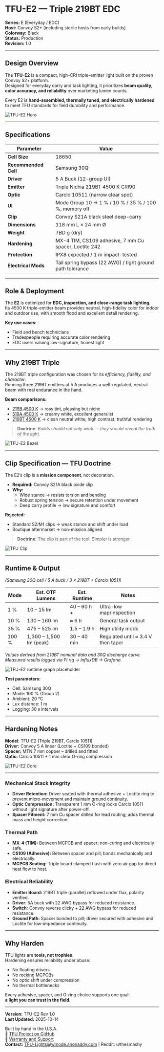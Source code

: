 # TFU-E2 — Triple 219BT EDC

**Series:** E (Everyday / EDC)  
**Host:** Convoy S2+ (including sterile hosts from early builds)  
**Colorway:** Black  
**Status:** Production  
**Revision:** 1.0  

---

## Design Overview

The **TFU-E2** is a compact, high-CRI triple-emitter light built on the proven Convoy S2+ platform.  
Designed for everyday carry and task lighting, it prioritizes **beam quality, color accuracy, and reliability** over marketing lumen counts.

Every E2 is **hand-assembled, thermally tuned, and electrically hardened** to meet TFU standards for field durability and performance.

![TFU-E2 Hero](../Assets/TFU-E2-Hero.jpg)

---

## Specifications

| Parameter | Value |
|------------|--------|
| **Cell Size** | 18650 |
| **Recommended Cell** | Samsung 30Q |
| **Driver** | 5 A Buck (12-group UI) |
| **Emitter** | Triple Nichia 219BT 4500 K CRI90 |
| **Optic** | Carclo 10511 (narrow clear spot) |
| **UI** | Mode Group 10 → 1 % / 10 % / 35 % / 100 %, memory off |
| **Clip** | Convoy S21A black steel deep-carry |
| **Dimensions** | 118 mm L × 24 mm Ø |
| **Weight** | *TBD* g (dry) |
| **Hardening** | MX-4 TIM, CS109 adhesive, 7 mm Cu spacer, Loctite 242 |
| **Protection** | IPX8 expected / 1 m impact-tested |
| **Electrical Mods** | Tail spring bypass (22 AWG) / tight ground path tolerance |

---

## Role & Deployment

The **E2** is optimized for **EDC, inspection, and close-range task lighting**.  
Its 4500 K triple-emitter beam provides neutral, high-fidelity color for indoor and outdoor use, with smooth flood and excellent detail rendering.

**Key use cases:**  
- Field and bench technicians  
- Tradespeople requiring accurate color rendering  
- EDC users valuing low-signature, honest light  

---

## Why 219BT Triple

The 219BT triple configuration was chosen for its *efficiency, fidelity, and character*.  
Running three 219BT emitters at 5 A produces a well-regulated, neutral beam with real endurance in the hand.

**Beam comparisons:**  
- [219B 4500 K](../Assets/TFU-E2-219BT-4500K-219B-4500K-2m-Garage.jpg) → rosy tint, pleasing but niche  
- [519A 4500 K](../Assets/TFU-E2-219BT-4500K-519A-4500K-2m-Garage.jpg) → creamy white, excellent generalist  
- [219BT 4500 K](../Assets/TFU-E2-219BT-4500K-5m-Garage.jpg) → clean neutral white, high contrast, truthful rendering  

> **Doctrine:** *Builds should not only work — they should reveal the truth of the light.*

![TFU-E2 Bezel](../Assets/TFU-E2-Bezel.jpg)

---

## Clip Specification — TFU Doctrine

The E2’s clip is a **mission component**, not decoration.

- **Required:** Convoy S21A black oxide clip  
- **Why:**  
  - Wide stance → resists torsion and bending  
  - Robust spring tension → secure retention under movement  
  - Deep carry profile → low signature and comfort  

**Rejected:**  
- Standard S2/M1 clips → weak stance and shift under load  
- Boutique aftermarket → non-mission aligned  

> **Doctrine:** The clip is part of the tool. Simpler is stronger.

![TFU Clip](../Assets/TFU-E2-Clip.jpg)

---

## Runtime & Output  
*(Samsung 30Q cell / 5 A buck / 3 × 219BT + Carclo 10511)*

| Mode | Est. OTF Lumens | Est. Runtime | Notes |
|------|------------------|--------------|--------|
| 1 %  | 10 – 15 lm | 40 – 60 h + | Ultra-low map/inspection |
| 10 % | 130 – 160 lm | ≈ 6 h | General task output |
| 35 % | 475 – 525 lm | 1.5 – 1.9 h | High utility mode |
| 100 % | 1,300 – 1,500 lm (peak) | 30 – 40 min | Regulated until ≈ 3.4 V then taper |

*Values derived from 219BT nominal data and 30Q discharge curve.  
Measured results logged via Pi rig → InfluxDB → Grafana.*

![TFU-E2 runtime graph placeholder](../Assets/TFU-E2-100-15-Min-Test.jpg)

**Test parameters:**  
- Cell: Samsung 30Q  
- Mode: 100 % (Group 2)  
- Ambient: 20 °C  
- Lux distance: 1 m  
- Logging: 30 s intervals  

---

## Hardening Notes

**Model:** TFU-E2 (Triple 219BT, Carclo 10511)  
**Driver:** Convoy 5 A linear (Loctite + CS109 bonded)  
**Spacer:** MTN 7 mm copper – drilled and fitted  
**Optic:** Carclo 10511 + 1 mm clear O-ring compression  

![TFU-E2 Core](../Assets/TFU-E2-Core-Build.jpg)

---

### Mechanical Stack Integrity
- **Driver Retention:** Driver seated with thermal adhesive + Loctite ring to prevent micro-movement and maintain ground continuity.  
- **Optic Compression:** Transparent 1 mm O-ring locks Carclo 10511 without light signature after power-off.  
- **Spacer Fitment:** 7 mm Cu spacer drilled for lead routing; adds thermal mass and height correction.  

### Thermal Path
- **MX-4 (TIM):** Between MCPCB and spacer; non-curing and electrically safe.  
- **CS109 (Adhesive):** Between spacer and pill; bonds mechanically and electrically.  
- **MCPCB Seating:** Triple board clamped flush with zero air gap for direct heat flow to host.  

### Electrical Reliability
- **Emitter Board:** 219BT triple (parallel) reflowed under flux, polarity verified.
- **Driver**: 5A buck with 22 AWG bypass for reduced resistance.
- **Switch:** Convoy reverse clicky + 22 AWG bypass for reduced resistance.  
- **Ground Path:** Spacer bonded to pill; driver secured with adhesive and Loctite for low-impedance continuity.  

---

## Why Harden

TFU lights are **tools, not trophies.**  
Hardening ensures reliability under abuse:

- No floating drivers  
- No rocking MCPCBs  
- No optic shift under compression  
- No thermal bottlenecks  

Every adhesive, spacer, and O-ring choice supports one goal:  
**a light you can trust in the field.**

---

**Version:** TFU-E2 Rev 1.0  
**Last Updated:** 2025-10-14  

Built by hand in the U.S.A.  
🔗 [TFU Project on GitHub](https://github.com/TheSmashy/TFU)  
🔹 [Warranty and Support](https://github.com/TheSmashy/TFU/blob/main/ops/WARRANTY.md)  
**Contact:** [TFU-Lights@wmode.anonaddy.com](mailto:TFU-Lights@wmode.anonaddy.com) | Reddit: u/thesmashy
